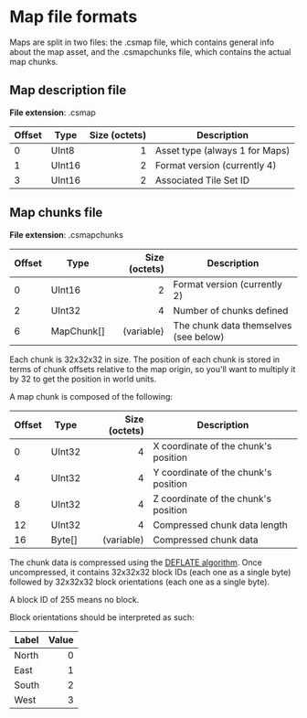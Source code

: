 # Map file formats

Maps are split in two files: the .csmap file, which contains general info about the map asset, and the .csmapchunks file, which contains the actual map chunks.

## Map description file

**File extension**: .csmap

| Offset             | Type             | Size (octets)       | Description                              |
| ------------------ | ---------------- | -------------------:| ---------------------------------------- |
| 0                  | UInt8            |                   1 | Asset type (always 1 for Maps)           |
| 1                  | UInt16           |                   2 | Format version (currently 4)             |
| 3                  | UInt16           |                   2 | Associated Tile Set ID                   |

## Map chunks file

**File extension**: .csmapchunks

| Offset             | Type             | Size (octets)       | Description                              |
| ------------------ | ---------------- | -------------------:| ---------------------------------------- |
| 0                  | UInt16           |                   2 | Format version (currently 2)             |
| 2                  | UInt32           |                   4 | Number of chunks defined                 |
| 6                  | MapChunk[]       |          (variable) | The chunk data themselves (see below)    |

Each chunk is 32x32x32 in size. The position of each chunk is stored in terms of chunk offsets relative to the map origin, so you'll want to multiply it by 32 to get the position in world units.

A map chunk is composed of the following:

| Offset             | Type             | Size (octets)       | Description                              |
| ------------------ | ---------------- | -------------------:| ---------------------------------------- |
| 0                  | UInt32           |                   4 | X coordinate of the chunk's position     |
| 4                  | UInt32           |                   4 | Y coordinate of the chunk's position     |
| 8                  | UInt32           |                   4 | Z coordinate of the chunk's position     |
| 12                 | UInt32           |                   4 | Compressed chunk data length             |
| 16                 | Byte[]           |          (variable) | Compressed chunk data                    |

The chunk data is compressed using the [DEFLATE algorithm](http://en.wikipedia.org/wiki/DEFLATE). Once uncompressed, it contains 32x32x32 block IDs (each one as a single byte) followed by 32x32x32 block orientations (each one as a single byte).

A block ID of 255 means no block.

Block orientations should be interpreted as such:

| Label            | Value  |
| ---------------- | ------:|
| North            | 0      |
| East             | 1      |
| South            | 2      |
| West             | 3      |